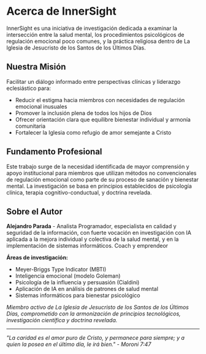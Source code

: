 # Acerca de InnerSight

InnerSight es una iniciativa de investigación dedicada a examinar la intersección entre la salud mental, los procedimientos psicológicos de regulación emocional poco comunes, y la práctica religiosa dentro de La Iglesia de Jesucristo de los Santos de los Últimos Días.

## Nuestra Misión

Facilitar un diálogo informado entre perspectivas clínicas y liderazgo eclesiástico para:  
- Reducir el estigma hacia miembros con necesidades de regulación emocional inusuales  
- Promover la inclusión plena de todos los hijos de Dios  
- Ofrecer orientación clara que equilibre bienestar individual y armonía comunitaria  
- Fortalecer la Iglesia como refugio de amor semejante a Cristo 

## Fundamento Profesional

Este trabajo surge de la necesidad identificada de mayor comprensión y apoyo institucional para miembros que utilizan métodos no convencionales de regulación emocional como parte de su proceso de sanación y bienestar mental. La investigación se basa en principios establecidos de psicología clínica, terapia cognitivo-conductual, y doctrina revelada.

## Sobre el Autor

**Alejandro Parada** - Analista Programador, especialista en calidad y seguridad de la información, con fuerte vocación en investigación con IA aplicada a la mejora individual y colectiva de la salud mental, y en la implementación de sistemas informáticos. Coach y emprendeor

**Áreas de investigación:**
- Meyer-Briggs Type Indicator (MBTI)
- Inteligencia emocional (modelo Goleman)
- Psicología de la influencia y persuasión (Cialdini)
- Aplicación de IA en análisis de patrones de salud mental
- Sistemas informáticos para bienestar psicológico

*Miembro activo de La Iglesia de Jesucristo de los Santos de los Últimos Días, comprometido con la armonización de principios tecnológicos, investigación científica y doctrina revelada.*

---

*"La caridad es el amor puro de Cristo, y permanece para siempre; y a quien la posea en el último día, le irá bien." - Moroni 7:47*
